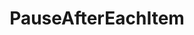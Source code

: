 ---
optionsClassName: PauseAfterEachItemOptions
optionsClassFullName: MigrationTools.Enrichers.PauseAfterEachItemOptions
configurationSamples:
- name: default
  description: 
  code: >-
    {
      "$type": "PauseAfterEachItemOptions",
      "Enabled": true
    }
  sampleFor: MigrationTools.Enrichers.PauseAfterEachItemOptions
description: missng XML code comments
className: PauseAfterEachItem
typeName: ProcessorEnrichers
architecture: v2
options:
- parameterName: Enabled
  type: Boolean
  description: missng XML code comments
  defaultValue: missng XML code comments
- parameterName: RefName
  type: String
  description: missng XML code comments
  defaultValue: missng XML code comments

redirectFrom: []
layout: reference
toc: true
permalink: /Reference2/v2/ProcessorEnrichers/PauseAfterEachItem/
title: PauseAfterEachItem
categories:
- ProcessorEnrichers
- v2

---